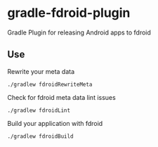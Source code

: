 # gradle-fdroid-plugin
Gradle Plugin for releasing Android apps to fdroid

## Use
Rewrite your meta data
```
./gradlew fdroidRewriteMeta
```

Check for fdroid meta data lint issues
```
./gradlew fdroidLint
```

Build your application with fdroid
```
./gradlew fdroidBuild
```


